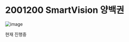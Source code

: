 # 2001200 SmartVision 양백권

![image](https://github.com/user-attachments/assets/4be86b0d-c94d-4578-9eb8-fd533c00321a)

현재 진행중
